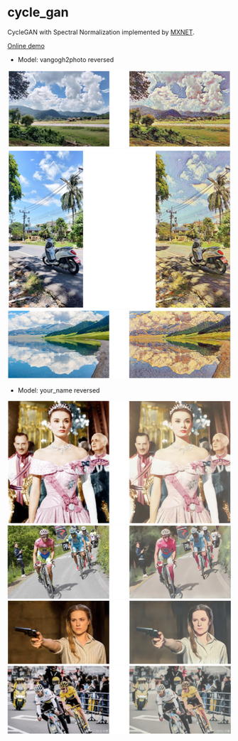 # cycle_gan
CycleGAN with Spectral Normalization implemented by [MXNET](https://mxnet.incubator.apache.org/).

[Online demo](http://cycle_gan.rangerufo.site/?server=http://97.64.16.92:8080)

* Model: vangogh2photo reversed

![p1](/docs/p1.png)
![p2](/docs/p2.png)
![p3](/docs/p3.png)

* Model: your_name reversed

![p4](/docs/p4.png)
![p5](/docs/p5.png)
![p6](/docs/p6.png)
![p7](/docs/p7.png)
